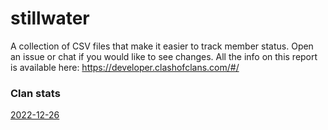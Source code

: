 # stillwater

A collection of CSV files that make it easier to track member status. Open an issue or chat if you would like to see changes. All the info on this report is available here: https://developer.clashofclans.com/#/

### Clan stats
[2022-12-26](https://github.com/bonzibonzabi/stillwater/blob/main/2022-12-26.csv)
